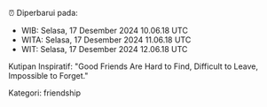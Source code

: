⏰ Diperbarui pada:
- WIB: Selasa, 17 Desember 2024 10.06.18 UTC
- WITA: Selasa, 17 Desember 2024 11.06.18 UTC
- WIT: Selasa, 17 Desember 2024 12.06.18 UTC

Kutipan Inspiratif:
"Good Friends Are Hard to Find, Difficult to Leave, Impossible to Forget."


Kategori: friendship


